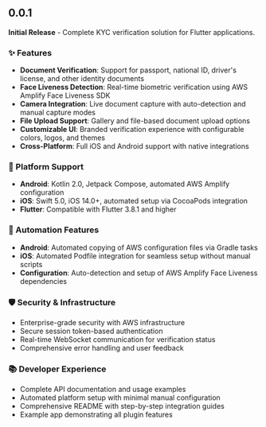 ## 0.0.1

**Initial Release** - Complete KYC verification solution for Flutter applications.

### ✨ Features
* **Document Verification**: Support for passport, national ID, driver's license, and other identity documents
* **Face Liveness Detection**: Real-time biometric verification using AWS Amplify Face Liveness SDK
* **Camera Integration**: Live document capture with auto-detection and manual capture modes
* **File Upload Support**: Gallery and file-based document upload options
* **Customizable UI**: Branded verification experience with configurable colors, logos, and themes
* **Cross-Platform**: Full iOS and Android support with native integrations

### 🔧 Platform Support
* **Android**: Kotlin 2.0, Jetpack Compose, automated AWS Amplify configuration
* **iOS**: Swift 5.0, iOS 14.0+, automated setup via CocoaPods integration
* **Flutter**: Compatible with Flutter 3.8.1 and higher

### 🚀 Automation Features
* **Android**: Automated copying of AWS configuration files via Gradle tasks
* **iOS**: Automated Podfile integration for seamless setup without manual scripts
* **Configuration**: Auto-detection and setup of AWS Amplify Face Liveness dependencies

### 🛡️ Security & Infrastructure
* Enterprise-grade security with AWS infrastructure
* Secure session token-based authentication
* Real-time WebSocket communication for verification status
* Comprehensive error handling and user feedback

### 📚 Developer Experience
* Complete API documentation and usage examples
* Automated platform setup with minimal manual configuration
* Comprehensive README with step-by-step integration guides
* Example app demonstrating all plugin features
